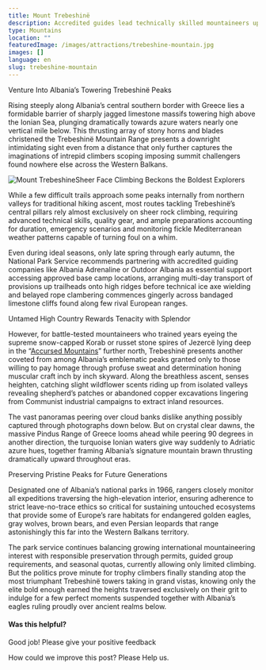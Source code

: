 ```yaml
---
title: Mount Trebeshinë
description: Accredited guides lead technically skilled mountaineers up shear mountain faces across Trebeshinë's national park to experience Albania's rarest habitats still roamed by golden eagles and gray wolves lingering around secluded highland valleys.
type: Mountains
location: ""
featuredImage: /images/attractions/trebeshine-mountain.jpg
images: []
language: en
slug: trebeshine-mountain
---
```


Venture Into Albania’s Towering Trebeshinë Peaks

Rising steeply along Albania’s central southern border with Greece lies a formidable barrier of sharply jagged limestone massifs towering high above the Ionian Sea, plunging dramatically towards azure waters nearly one vertical mile below. This thrusting array of stony horns and blades christened the Trebeshinë Mountain Range presents a downright intimidating sight even from a distance that only further captures the imaginations of intrepid climbers scoping imposing summit challengers found nowhere else across the Western Balkans.

![Mount Trebeshine](/images/attractions/Trebeshine.jpeg "Trebeshine")Sheer Face Climbing Beckons the Boldest Explorers

While a few difficult trails approach some peaks internally from northern valleys for traditional hiking ascent, most routes tackling Trebeshinë’s central pillars rely almost exclusively on sheer rock climbing, requiring advanced technical skills, quality gear, and ample preparations accounting for duration, emergency scenarios and monitoring fickle Mediterranean weather patterns capable of turning foul on a whim.

Even during ideal seasons, only late spring through early autumn, the National Park Service recommends partnering with accredited guiding companies like Albania Adrenaline or Outdoor Albania as essential support accessing approved base camp locations, arranging multi-day transport of provisions up trailheads onto high ridges before technical ice axe wielding and belayed rope clambering commences gingerly across bandaged limestone cliffs found along few rival European ranges.

Untamed High Country Rewards Tenacity with Splendor

However, for battle-tested mountaineers who trained years eyeing the supreme snow-capped Korab or russet stone spires of Jezercë lying deep in the “[Accursed Mountains](https://albaniavisit.com/attractions/albanian-alps/)” further north, Trebeshinë presents another coveted from among Albania’s emblematic peaks granted only to those willing to pay homage through profuse sweat and determination honing muscular craft inch by inch skyward. Along the breathless ascent, senses heighten, catching slight wildflower scents riding up from isolated valleys revealing shepherd’s patches or abandoned copper excavations lingering from Communist industrial campaigns to extract inland resources.

The vast panoramas peering over cloud banks dislike anything possibly captured through photographs down below. But on crystal clear dawns, the massive Pindus Range of Greece looms ahead while peering 90 degrees in another direction, the turquoise Ionian waters give way suddenly to Adriatic azure hues, together framing Albania’s signature mountain brawn thrusting dramatically upward throughout eras.

Preserving Pristine Peaks for Future Generations

Designated one of Albania’s national parks in 1966, rangers closely monitor all expeditions traversing the high-elevation interior, ensuring adherence to strict leave-no-trace ethics so critical for sustaining untouched ecosystems that provide some of Europe’s rare habitats for endangered golden eagles, gray wolves, brown bears, and even Persian leopards that range astonishingly this far into the Western Balkans territory.

The park service continues balancing growing international mountaineering interest with responsible preservation through permits, guided group requirements, and seasonal quotas, currently allowing only limited climbing. But the politics prove minute for trophy climbers finally standing atop the most triumphant Trebeshinë towers taking in grand vistas, knowing only the elite bold enough earned the heights traversed exclusively on their grit to indulge for a few perfect moments suspended together with Albania’s eagles ruling proudly over ancient realms below.

#### Was this helpful?

 

Good job! Please give your positive feedback

How could we improve this post? Please Help us.